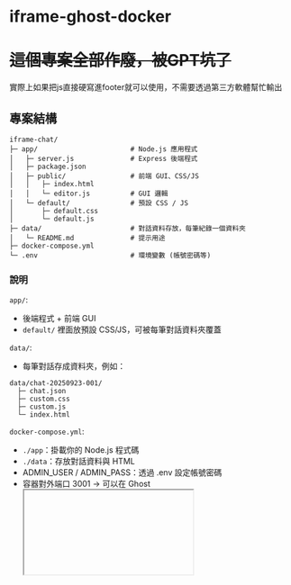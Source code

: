 # iframe-ghost-docker

# ~~這個專案全部作廢，被GPT坑了~~
實際上如果把js直接硬寫進footer就可以使用，不需要透過第三方軟體幫忙輸出

## 專案結構
```
iframe-chat/
├─ app/                       # Node.js 應用程式
│   ├─ server.js              # Express 後端程式
│   ├─ package.json
│   ├─ public/                # 前端 GUI、CSS/JS
│   │   ├─ index.html
│   │   └─ editor.js          # GUI 邏輯
│   └─ default/               # 預設 CSS / JS
│       ├─ default.css
│       └─ default.js
├─ data/                      # 對話資料存放，每筆紀錄一個資料夾
│   └─ README.md              # 提示用途
├─ docker-compose.yml
└─ .env                       # 環境變數 (帳號密碼等)
```

### 說明

`app/`: 
 - 後端程式 + 前端 GUI
 - `default/` 裡面放預設 CSS/JS，可被每筆對話資料夾覆蓋

`data/`: 
 - 每筆對話存成資料夾，例如：
```
data/chat-20250923-001/
  ├─ chat.json
  ├─ custom.css
  ├─ custom.js
  └─ index.html
```

`docker-compose.yml`:
 - `./app`：掛載你的 Node.js 程式碼
 - `./data`：存放對話資料與 HTML
 - ADMIN_USER / ADMIN_PASS：透過 .env 設定帳號密碼
 - 容器對外端口 3001 → 可以在 Ghost <iframe> 裡面嵌入

`.env`: 
- 存放簡單登入帳號密碼，例如：
```
ADMIN_USER=admin
ADMIN_PASS=123456
```

